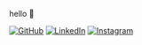 hello 👋


[![GitHub](https://img.shields.io/badge/GitHub-000000?style=flat&logo=GitHub&logoColor=white)](https://github.com/sun33t)
[![LinkedIn](https://img.shields.io/badge/LinkedIn-0A66C2?style=flat&logo=LinkedIn&logoColor=white)](https://www.linkedin.com/in/suneetmisra/)
[![Instagram](https://img.shields.io/badge/Instagram-E4405F?style=flat&logo=Instagram&logoColor=white)](https://instagram.com/suneet)
